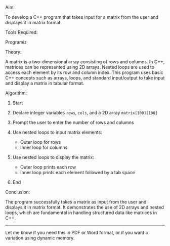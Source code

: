

Aim:

To develop a C++ program that takes input for a matrix from the user and displays it in matrix format.


Tools Required:

Programiz

Theory:

A matrix is a two-dimensional array consisting of rows and columns. In C++, matrices can be represented using 2D arrays. Nested loops are used to access each element by its row and column index. This program uses basic C++ concepts such as arrays, loops, and standard input/output to take input and display a matrix in tabular format.


Algorithm:

1. Start
  
2. Declare integer variables `rows`, `cols`, and a 2D array `matrix[100][100]`

3. Prompt the user to enter the number of rows and columns
 
4. Use nested loops to input matrix elements:

   * Outer loop for rows
   * Inner loop for columns
  
5. Use nested loops to display the matrix:

   * Outer loop prints each row
   * Inner loop prints each element followed by a tab space
  
7. End



Conclusion:

The program successfully takes a matrix as input from the user and displays it in matrix format. It demonstrates the use of 2D arrays and nested loops, which are fundamental in handling structured data like matrices in C++.

---

Let me know if you need this in PDF or Word format, or if you want a variation using dynamic memory.
